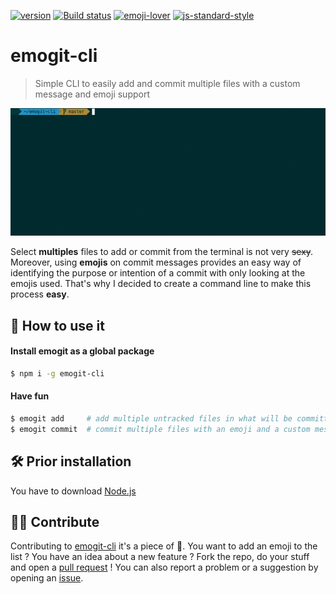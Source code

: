 [![version](https://img.shields.io/badge/version-1.0.0-green.svg?style=flat-square)](https://github.com/pierrechls/emogit-cli) [![Build status](https://img.shields.io/badge/build-passing-green.svg?style=flat-square)](https://img.shields.io/badge/build-passing-green.svg?style=flat-square) [![emoji-lover](https://img.shields.io/badge/emoji%20lover-%20%20%F0%9F%9A%80%20%20-yellow.svg?style=flat-square)](https://github.com/pierrechls/emogit-cli) [![js-standard-style](https://img.shields.io/badge/code_style-standard-lightgrey.svg?style=flat-square)](http://standardjs.com/)

# emogit-cli

> Simple CLI to easily add and commit multiple files with a custom message and emoji support

![preview](https://raw.githubusercontent.com/pierrechls/emogit-cli/master/emogit-preview.gif)

Select **multiples** files to add or commit from the terminal is not very ~~sexy~~. Moreover, using **emojis** on commit messages provides an easy way of identifying the purpose or intention of a commit with only looking at the emojis used.  That's why I decided to create a command line to make this process **easy**.

## 🚀 How to use it

#### Install emogit as a global package

```bash
$ npm i -g emogit-cli
```

#### Have fun

```bash
$ emogit add     # add multiple untracked files in what will be committed
$ emogit commit  # commit multiple files with an emoji and a custom message
```

## 🛠 Prior installation

You have to download [Node.js](https://nodejs.org/en/download/)

## 🙌🏻 Contribute

Contributing to [emogit-cli](https://www.npmjs.com/package/emogit-cli) it's a piece of 🍰. You want to add an emoji to the list ? You have an idea about a new feature ? Fork the repo, do your stuff and open a [pull request](https://github.com/pierrechls/emogit-cli/compare) ! You can also report a problem or a suggestion by opening an [issue](https://github.com/pierrechls/emogit-cli/issues/new).